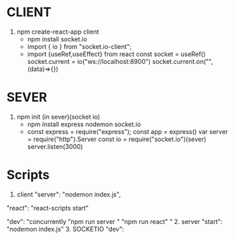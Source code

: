 # CLIENT
1. npm create-react-app client
    - npm install socket.io
    - import { io } from "socket.io-client";
    -   import {useRef,useEffect} from react
        const socket = useRef()
        socket.current = io("ws://localhost:8900")
        socket.current.on("",(data)=>{})
# SEVER
1. npm init (in sever)(socket io)
    - npm install express nodemon socket.io
    -   const express =  require("express");
        const app = express()
        var server = require("http").Server
        const io = require("socket.io")(sever)
        server.listen(3000)

# Scripts
1. client
"server": "nodemon index.js",

"react": "react-scripts start"

"dev": "concurrently \"npm run server \" \"npm run react\" "
2. server
"start": "nodemon index.js"
3. SOCKETIO
"dev": 


